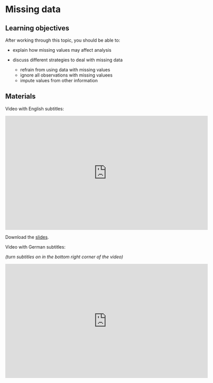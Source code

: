 # Missing data

## Learning objectives

After working through this topic, you should be able to:

- explain how missing values may affect analysis

- discuss different strategies to deal with missing data

  - refrain from using data with missing values
  - ignore all observations with missing valuees
  - impute values from other information

## Materials

Video with English subtitles:

<iframe
  src="https://electure.uni-bonn.de/paella7/ui/watch.html?id=0e8d4cbe-6be5-4520-b46d-90e28e3851c1"
  width="640"
  height="360"
  frameborder="0"
  allowfullscreen
></iframe>

Download the [slides](stats_basics_location-missing_data.pdf).

Video with German subtitles:

*(turn subtitles on in the bottom right corner of the video)*

<iframe
  src="https://electure.uni-bonn.de/paella7/ui/watch.html?id=1094b26e-bb7c-4725-ad5c-4de13322c0ad"
  width="640"
  height="360"
  frameborder="0"
  allowfullscreen
></iframe>
